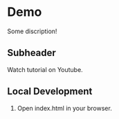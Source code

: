 # Demo

Some discription!

## Subheader

Watch tutorial on Youtube.

## Local Development 

1. Open index.html in your browser. 